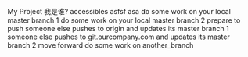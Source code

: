 My Project
我是谁?
accessibles
asfsf
asa
do some work on your local master branch 1
do some work on your local master branch 2
prepare to push
someone else pushes to origin and updates its master branch 1
someone else pushes to git.ourcompany.com and updates its master branch 2
move forward
do some work on another_branch
